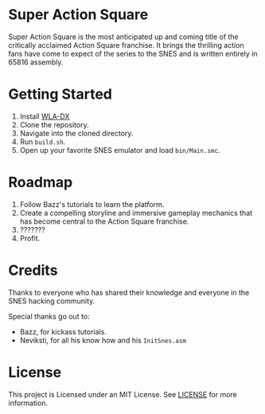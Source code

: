 # Super Action Square

Super Action Square is the most anticipated up and coming title of the critically acclaimed Action Square franchise. It brings the thrilling action fans have come to expect of the series to the SNES and is written entirely in 65816 assembly.

# Getting Started

1. Install [WLA-DX](https://github.com/vhelin/wla-dx)
1. Clone the repository.
1. Navigate into the cloned directory.
1. Run `build.sh`.
1. Open up your favorite SNES emulator and load `bin/Main.smc`.

# Roadmap

1. Follow Bazz's tutorials to learn the platform.
1. Create a compelling storyline and immersive gameplay mechanics that has become central to the Action Square franchise.
1. ???????
1. Profit.

# Credits

Thanks to everyone who has shared their knowledge and everyone in the SNES hacking community.

Special thanks go out to:

- Bazz, for kickass tutorials.
- Neviksti, for all his know how and his `InitSnes.asm`

# License

This project is Licensed under an MIT License. See [LICENSE](/LICENSE) for more information.

